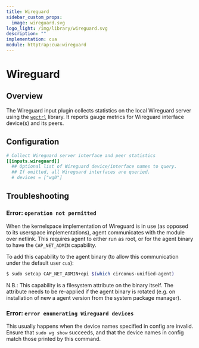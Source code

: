 ```yaml
---
title: Wireguard
sidebar_custom_props:
  image: wireguard.svg
logo_light: /img/library/wireguard.svg
description: ""
implementation: cua
module: httptrap:cua:wireguard
---
```


# Wireguard

## Overview

The Wireguard input plugin collects statistics on the local Wireguard server
using the [`wgctrl`](https://github.com/WireGuard/wgctrl-go) library. It
reports gauge metrics for Wireguard interface device(s) and its peers.

## Configuration

```toml
# Collect Wireguard server interface and peer statistics
[[inputs.wireguard]]
  ## Optional list of Wireguard device/interface names to query.
  ## If omitted, all Wireguard interfaces are queried.
  # devices = ["wg0"]
```

## Troubleshooting

### Error: `operation not permitted`

When the kernelspace implementation of Wireguard is in use (as opposed to its
userspace implementations), agent communicates with the module over netlink.
This requires agent to either run as root, or for the agent binary to
have the `CAP_NET_ADMIN` capability.

To add this capability to the agent binary (to allow this communication under
the default user `cua`):

```bash
$ sudo setcap CAP_NET_ADMIN+epi $(which circonus-unified-agent)
```

N.B.: This capability is a filesystem attribute on the binary itself. The
attribute needs to be re-applied if the agent binary is rotated (e.g.
on installation of new a agent version from the system package manager).

### Error: `error enumerating Wireguard devices`

This usually happens when the device names specified in config are invalid.
Ensure that `sudo wg show` succeeds, and that the device names in config match
those printed by this command.
